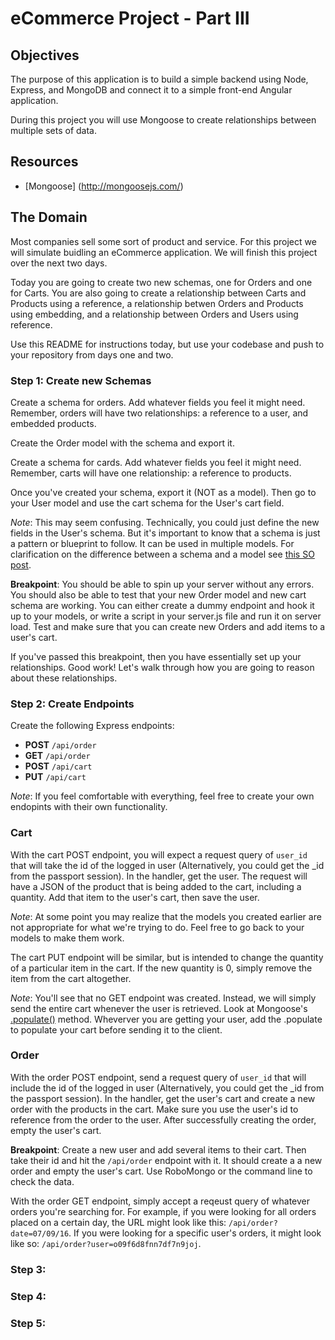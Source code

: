 eCommerce Project - Part III
=================

## Objectives

The purpose of this application is to build a simple backend using Node, Express, and MongoDB and connect it to a simple front-end Angular application.

During this project you will use Mongoose to create relationships between multiple sets of data.

## Resources
* [Mongoose] (http://mongoosejs.com/)

## The Domain

Most companies sell some sort of product and service. For this project we will simulate buidling an eCommerce application. We will finish this project over the next two days.

Today you are going to create two new schemas, one for Orders and one for Carts.  You are also going to create a relationship between Carts and Products using a reference, a relationship betwen Orders and Products using embedding, and a relationship between Orders and Users using reference.

Use this README for instructions today, but use your codebase and push to your repository from days one and two.

### Step 1: Create new Schemas

Create a schema for orders.  Add whatever fields you feel it might need.  Remember, orders will have two relationships: a reference to a user, and embedded products.

Create the Order model with the schema and export it.

Create a schema for cards.  Add whatever fields you feel it might need.  Remember, carts will have one relationship: a reference to products.

Once you've created your schema, export it (NOT as a model).  Then go to your User model and use the cart schema for the User's cart field.

*Note*:  This may seem confusing.  Technically, you could just define the new fields in the User's schema.  But it's important to know that a schema is just a pattern or blueprint to follow.  It can be used in multiple models.  For clarification on the difference between a schema and a model see [this SO post](http://stackoverflow.com/questions/22950282/schema-vs-model).

**Breakpoint**: You should be able to spin up your server without any errors.  You should also be able to test that your new Order model and new cart schema are working.  You can either create a dummy endpoint and hook it up to your models, or write a script in your server.js file and run it on server load.  Test and make sure that you can create new Orders and add items to a user's cart.

If you've passed this breakpoint, then you have essentially set up your relationships.  Good work!  Let's walk through how you are going to reason about these relationships.

### Step 2: Create Endpoints

Create the following Express endpoints:
 * **POST** `/api/order`
 * **GET** `/api/order`
 * **POST** `/api/cart`
 * **PUT** `/api/cart`

*Note*: If you feel comfortable with everything, feel free to create your own endopints with their own functionality.

### Cart

With the cart POST endpoint, you will expect a request query of `user_id` that will take the id of the logged in user (Alternatively, you could get the _id from the passport session).  In the handler, get the user.  The request will have a JSON of the product that is being added to the cart, including a quantity.  Add that item to the user's cart, then save the user.

*Note*: At some point you may realize that the models you created earlier are not appropriate for what we're trying to do.  Feel free to go back to your models to make them work.

The cart PUT endpoint will be similar, but is intended to change the quantity of a particular item in the cart. If the new quantity is 0, simply remove the item from the cart altogether.

*Note*:  You'll see that no GET endpoint was created.  Instead, we will simply send the entire cart whenever the user is retrieved.  Look at Mongoose's [.populate()](http://mongoosejs.com/docs/populate.html) method.  Wheverver you are getting your user, add the .populate to populate your cart before sending it to the client.

### Order

With the order POST endpoint, send a request query of `user_id` that will include the id of the logged in user (Alternatively, you could get the _id from the passport session).  In the handler, get the user's cart and create a new order with the products in the cart.  Make sure you use the user's id to reference from the order to the user. After successfully creating the order, empty the user's cart.

**Breakpoint**:  Create a new user and add several items to their cart.  Then take their id and hit the `/api/order` endpoint with it.  It should create a a new order and empty the user's cart.  Use RoboMongo or the command line to check the data.

With the order GET endpoint, simply accept a reqeust query of whatever orders you're searching for.  For example, if you were looking for all orders placed on a certain day, the URL might look like this: `/api/order?date=07/09/16`.  If you were looking for a specific user's orders, it might look like so: `/api/order?user=o09f6d8fnn7df7n9joj`.  

### Step 3: 

### Step 4: 

### Step 5: 
